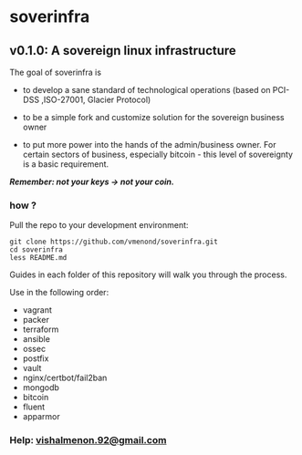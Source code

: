 # soverinfra


## v0.1.0: A sovereign linux infrastructure

The goal of soverinfra is


- to develop a sane standard of technological operations (based on PCI-DSS ,ISO-27001, Glacier Protocol)

- to be a simple fork and customize solution for the sovereign business owner

- to put more power into the hands of the admin/business owner. For certain sectors of business, especially bitcoin - this level of sovereignty is a basic requirement.

***Remember: not your keys -> not your coin.***


### how ?

Pull the repo to your development environment:

```
git clone https://github.com/vmenond/soverinfra.git
cd soverinfra
less README.md
```

Guides in each folder of this repository will walk you through the process.

Use in the following order:

- vagrant
- packer
- terraform
- ansible
- ossec
- postfix
- vault
- nginx/certbot/fail2ban
- mongodb
- bitcoin
- fluent
- apparmor


### Help: vishalmenon.92@gmail.com



